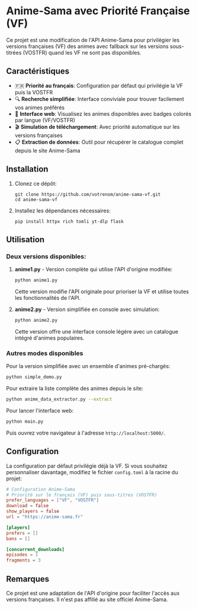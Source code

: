 # Anime-Sama avec Priorité Française (VF)

Ce projet est une modification de l'API Anime-Sama pour privilégier les versions françaises (VF) des animes avec fallback sur les versions sous-titrées (VOSTFR) quand les VF ne sont pas disponibles.

## Caractéristiques

- 🇫🇷 **Priorité au français**: Configuration par défaut qui privilégie la VF puis la VOSTFR
- 🔍 **Recherche simplifiée**: Interface conviviale pour trouver facilement vos animes préférés
- 📱 **Interface web**: Visualisez les animes disponibles avec badges colorés par langue (VF/VOSTFR)
- 🎬 **Simulation de téléchargement**: Avec priorité automatique sur les versions françaises
- 📋 **Extraction de données**: Outil pour récupérer le catalogue complet depuis le site Anime-Sama

## Installation

1. Clonez ce dépôt:
   ```
   git clone https://github.com/votrenom/anime-sama-vf.git
   cd anime-sama-vf
   ```

2. Installez les dépendances nécessaires:
   ```
   pip install httpx rich tomli yt-dlp flask
   ```

## Utilisation

### Deux versions disponibles:

1. **anime1.py** - Version complète qui utilise l'API d'origine modifiée:
   ```bash
   python anime1.py
   ```
   Cette version modifie l'API originale pour prioriser la VF et utilise toutes les fonctionnalités de l'API.

2. **anime2.py** - Version simplifiée en console avec simulation:
   ```bash
   python anime2.py
   ```
   Cette version offre une interface console légère avec un catalogue intégré d'animes populaires.

### Autres modes disponibles

Pour la version simplifiée avec un ensemble d'animes pré-chargés:
```bash
python simple_demo.py
```

Pour extraire la liste complète des animes depuis le site:
```bash
python anime_data_extractor.py --extract
```

Pour lancer l'interface web:
```bash
python main.py
```
Puis ouvrez votre navigateur à l'adresse `http://localhost:5000/`.

## Configuration

La configuration par défaut privilégie déjà la VF. Si vous souhaitez personnaliser davantage, modifiez le fichier `config.toml` à la racine du projet:

```toml
# Configuration Anime-Sama
# Priorité sur le français (VF) puis sous-titres (VOSTFR)
prefer_languages = ["VF", "VOSTFR"]
download = false
show_players = false
url = "https://anime-sama.fr"

[players]
prefers = []
bans = []

[concurrent_downloads]
episodes = 1
fragments = 3
```

## Remarques

Ce projet est une adaptation de l'API d'origine pour faciliter l'accès aux versions françaises. Il n'est pas affilié au site officiel Anime-Sama.